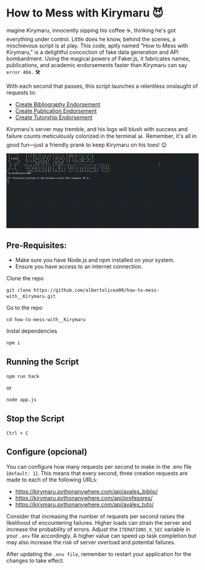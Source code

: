# How to Mess with Kirymaru 😈

magine Kirymaru, innocently sipping his coffee ☕, thinking he's got everything under control. Little does he know, behind the scenes, a mischievous script is at play. This code, aptly named "How to Mess with Kirymaru," is a delightful concoction of fake data generation and API bombardment. Using the magical powers of Faker.js, it fabricates names, publications, and academic endorsements faster than Kirymaru can say `error 404.` 🛠️

With each second that passes, this script launches a relentless onslaught of requests to:

- [Create Bibliography Endorsement](https://kirymaru.pythonanywhere.com/api/avales_biblio/ )
- [Create Publication Endorsement](https://kirymaru.pythonanywhere.com/api/profesores/)
- [Create Tutorship Endorsement](https://kirymaru.pythonanywhere.com/api/avales_tuto/)
  

Kirymaru's server may tremble, and his logs will blush with success and failure counts meticulously colorized in the terminal 📊. Remember, it's all in good fun—just a friendly prank to keep Kirymaru on his toes! 😉

![Runtime Example](./example.gif)

## Pre-Requisites:
- Make sure you have Node.js and npm installed on your system.
- Ensure you have access to an internet connection.

Clone the repo
```batch
git clone https://github.com/albertolicea00/how-to-mess-with__Kirymaru.git
```

Go to the repo
```batch
cd how-to-mess-with__Kirymaru
```

Instal dependencies
```batch
npm i
```

## Running the Script
```
npm run hack
```
or
```
node app.js
```

## Stop the Script
```
Ctrl + C
```

## Configure (opcional)
You can configure how many requests per second to make in the .env file (`default: 1`). This means that every second, three creation requests are made to each of the following URLs:

- https://kirymaru.pythonanywhere.com/api/avales_biblio/
- https://kirymaru.pythonanywhere.com/api/profesores/
- https://kirymaru.pythonanywhere.com/api/avales_tuto/


Consider that increasing the number of requests per second raises the likelihood of encountering failures. Higher loads can strain the server and increase the probability of errors. Adjust the `ITERATIONS_X_SEC` variable in your `.env` file accordingly. A higher value can speed up task completion but may also increase the risk of server overload and potential failures.

After updating the `.env file`, remember to restart your application for the changes to take effect.


